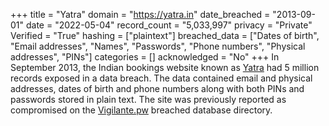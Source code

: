 +++
title = "Yatra"
domain = "https://yatra.in"
date_breached = "2013-09-01"
date = "2022-05-04"
record_count = "5,033,997"
privacy = "Private"
Verified = "True"
hashing = ["plaintext"]
breached_data = ["Dates of birth", "Email addresses", "Names", "Passwords", "Phone numbers", "Physical addresses", "PINs"]
categories = []
acknowledged = "No"
+++
In September 2013, the Indian bookings website known as <a href="https://www.yatra.com/" target="_blank" rel="noopener">Yatra</a> had 5 million records exposed in a data breach. The data contained email and physical addresses, dates of birth and phone numbers along with both PINs and passwords stored in plain text. The site was previously reported as compromised on the <a href="https://vigilante.pw/" target="_blank" rel="noopener">Vigilante.pw</a> breached database directory.
